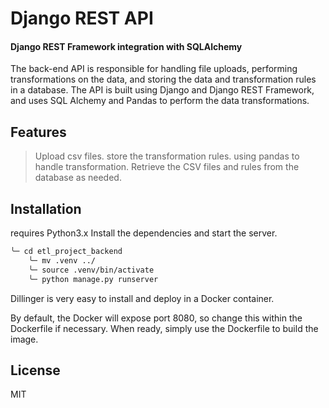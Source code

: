 # Django REST API

#### Django REST Framework integration with SQLAlchemy

The back-end API is responsible for handling file uploads, performing transformations on the data, and storing the data and transformation rules in a database. The API is built using Django and Django REST Framework, and uses SQL Alchemy and Pandas to perform the data transformations.

## Features

> Upload csv files.
> store the transformation rules.
> using pandas to handle transformation.
> Retrieve the CSV files and rules from the database as needed.

## Installation

requires Python3.x
Install the dependencies and start the server.

```zsh
╰─ cd etl_project_backend
    ╰─ mv .venv ../
    ╰─ source .venv/bin/activate
    ╰─ python manage.py runserver

```

Dillinger is very easy to install and deploy in a Docker container.

By default, the Docker will expose port 8080, so change this within the
Dockerfile if necessary. When ready, simply use the Dockerfile to
build the image.

## License

MIT
